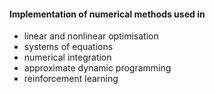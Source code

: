 #### Implementation of numerical  methods used in   

- linear and nonlinear optimisation
- systems of equations
- numerical integration
- approximate dynamic programming
- reinforcement learning
